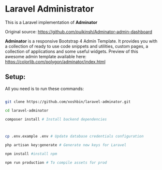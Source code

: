 # Laravel Administrator

This is a Laravel implementation of **Adminator** 

Original source: https://github.com/puikinsh/Adminator-admin-dashboard

**Adminator** is a responsive Bootstrap 4 Admin Template. It provides you with a collection of ready to use code snippets and utilities, custom pages, a collection of applications and some useful widgets. Preview of this awesome admin template available here: https://colorlib.com/polygon/adminator/index.html

## Setup:
All you need is to run these commands:

```bash

git clone https://github.com/xoshbin/laravel-adminator.git

cd laravel-adminator

composer install # Install backend dependencies



cp .env.example .env # Update database credentials configuration

php artisan key:generate # Generate new keys for Laravel

npm install #install npm

npm run production # To compile assets for prod
